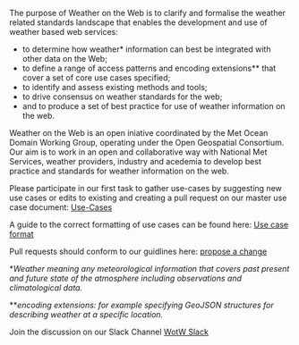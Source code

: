 The purpose of Weather on the Web is to clarify and formalise the weather related standards landscape that enables the development and use of weather based web services: 

- to determine how weather* information can best be integrated with other data on the Web; 
- to define a range of access patterns and encoding extensions** that cover a set of core use cases specified; 
- to identify and assess existing methods and tools; 
- to drive consensus on weather standards for the web;
- and to produce a set of best practice for use of weather information on the web.

Weather on the Web is an open iniative coordinated by the Met Ocean Domain Working Group, operating under the Open Geospatial Consortium. Our aim is to work in an open and collaborative way with National Met Services, weather providers, industry and acedemia to develop best practice and standards for weather information on the web.

Please participate in our first task to gather use-cases by suggesting new use cases or edits to existing and creating a pull request on our master use case document: [Use-Cases](https://github.com/opengeospatial/weather-on-the-web/tree/master/use-cases/use-cases.md)

A guide to the correct formatting of use cases can be found here: [Use case format](https://github.com/opengeospatial/weather-on-the-web/wiki/Propose-Use-Case-or-Requirement)

Pull requests should conform to our guidlines here: [propose a change](https://github.com/opengeospatial/weather-on-the-web/wiki/Propose-a-change-to-a-draft-wow-specification-document)

**Weather meaning any meteorological information that covers past present and future state of the atmosphere including observations and climatological data.*

***encoding extensions: for example specifying GeoJSON structures for describing weather at a specific location.*

Join the discussion on our Slack Channel [WotW Slack](https://join.slack.com/t/weatherontheweb/shared_invite/enQtNDQ1NTM1NTA5NzAzLTZjMWM0NjgxMWVkM2QyNjVlNzZlMTg2ZWQxOTQ3Mzc5ZDhlZjZkNWFiYWVhMTU4ZTk3MGQyMzY0MDk4NjljNGE)
